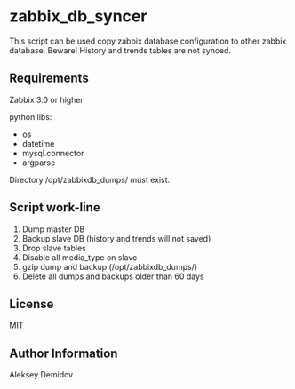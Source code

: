 zabbix_db_syncer
=========

This script can be used copy zabbix database configuration to other zabbix database.
Beware! History and trends tables are not synced.

Requirements
------------

Zabbix 3.0 or higher

python libs:
  - os
  - datetime
  - mysql.connector
  - argparse

Directory /opt/zabbixdb_dumps/ must exist.

Script work-line
----------------

1) Dump master DB
2) Backup slave DB (history and trends will not saved)
3) Drop slave tables
4) Disable all media_type on slave
5) gzip dump and backup (/opt/zabbixdb_dumps/)
6) Delete all dumps and backups older than 60 days

License
-------

MIT

Author Information
------------------

Aleksey Demidov
